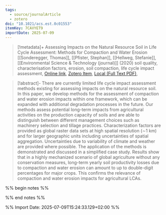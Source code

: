 ```yaml
---
tags:
  - source/journalArticle
  - zotero
doi: "10.1021/acs.est.0c01553"
itemKey: 7CAVYET9
importDate: 2025-07-09
---
```

>[!metadata]+
> Assessing Impacts on the Natural Resource Soil in Life Cycle Assessment: Methods for Compaction and Water Erosion
> [[Sonderegger, Thomas]], [[Pfister, Stephan]], [[Hellweg, Stefanie]], 
> [[Environmental Science & Technology (journal)]] (2020)
> soil quality, characterisation factors, erosion, soil compaction, life cycle impact assessment, 
> [Online link](https://doi.org/10.1021/acs.est.0c01553), [Zotero Item](zotero://select/library/items/7CAVYET9), [Local (Full Text PDF)](file://C:/Users/aburg/Documents/references/zotero/storage/WJPVLC9U/Sonderegger2020_AssessingImpacts.pdf), 

>[!abstract]-
>There are currently limited life cycle impact assessment methods existing for assessing impacts on the natural resource soil. In this paper, we develop methods for the assessment of compaction and water erosion impacts within one framework, which can be expanded with additional degradation processes in the future. Our methods assess potential long-term impacts from agricultural activities on the production capacity of soils and are able to distinguish between different management choices such as machinery selection and tillage practices. Characterization factors are provided as global raster data sets at high spatial resolution (∼1 km) and for larger geographic units including uncertainties of spatial aggregation. Uncertainties due to variability of climate and weather are provided where possible. The application of the methods is demonstrated and discussed in a simplified case study. Results show that in a highly mechanized scenario of global agriculture without any conservation measures, long-term yearly soil productivity losses due to compaction and water erosion can amount to up to double-digit percentages for major crops. This confirms the relevance of compaction and water erosion impacts for agricultural LCAs.

%% begin notes %%

%% end notes %%

%% Import Date: 2025-07-09T15:24:33.129+02:00 %%
